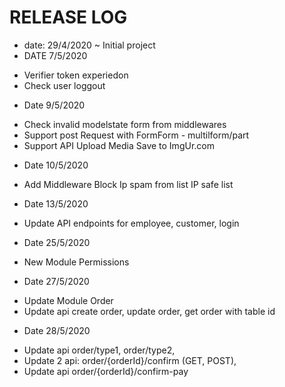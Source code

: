 # RELEASE LOG

* date: 29/4/2020 ~ Initial project
* DATE 7/5/2020
- Verifier token experiedon
- Check user loggout
* Date 9/5/2020
- Check invalid modelstate form from middlewares
- Support post Request with FormForm - multilform/part
- Support API Upload Media Save to ImgUr.com
* Date 10/5/2020
- Add Middleware Block Ip spam from list IP safe list
* Date 13/5/2020
- Update API endpoints for employee, customer, login
* Date 25/5/2020
- New Module Permissions
* Date 27/5/2020
- Update Module Order
- Update api create order, update order, get order with table id
* Date 28/5/2020
- Update api order/type1, order/type2, 
- Update 2 api:  order/{orderId}/confirm (GET, POST), 
- Update api order/{orderId}/confirm-pay

